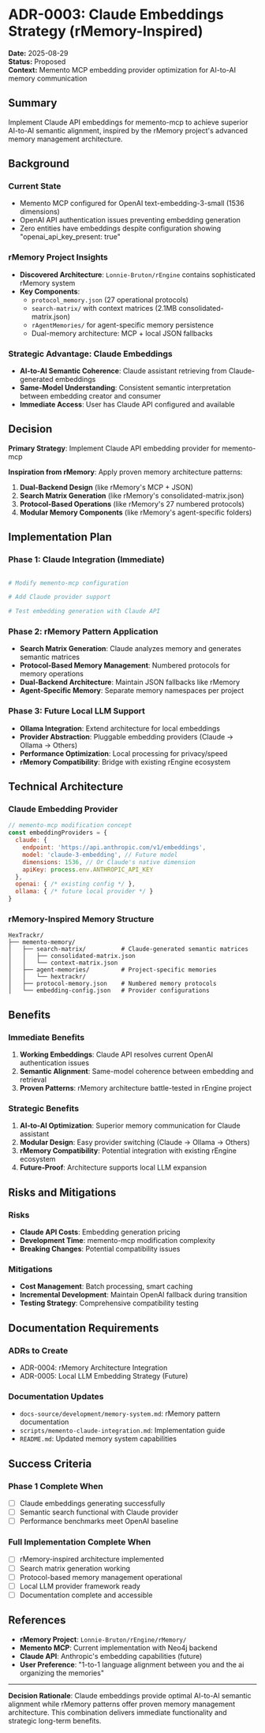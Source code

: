 # ADR-0003: Claude Embeddings Strategy (rMemory-Inspired)

**Date:** 2025-08-29  
**Status:** Proposed  
**Context:** Memento MCP embedding provider optimization for AI-to-AI memory communication

## Summary

Implement Claude API embeddings for memento-mcp to achieve superior AI-to-AI semantic alignment, inspired by the rMemory project's advanced memory management architecture.

## Background

### Current State

- Memento MCP configured for OpenAI text-embedding-3-small (1536 dimensions)
- OpenAI API authentication issues preventing embedding generation
- Zero entities have embeddings despite configuration showing "openai_api_key_present: true"

### rMemory Project Insights

- **Discovered Architecture**: `Lonnie-Bruton/rEngine` contains sophisticated rMemory system
- **Key Components**:
  - `protocol_memory.json` (27 operational protocols)
  - `search-matrix/` with context matrices (2.1MB consolidated-matrix.json)
  - `rAgentMemories/` for agent-specific memory persistence
  - Dual-memory architecture: MCP + local JSON fallbacks

### Strategic Advantage: Claude Embeddings

- **AI-to-AI Semantic Coherence**: Claude assistant retrieving from Claude-generated embeddings
- **Same-Model Understanding**: Consistent semantic interpretation between embedding creator and consumer
- **Immediate Access**: User has Claude API configured and available

## Decision

**Primary Strategy**: Implement Claude API embedding provider for memento-mcp

**Inspiration from rMemory**: Apply proven memory architecture patterns:

1. **Dual-Backend Design** (like rMemory's MCP + JSON)
2. **Search Matrix Generation** (like rMemory's consolidated-matrix.json)
3. **Protocol-Based Operations** (like rMemory's 27 numbered protocols)
4. **Modular Memory Components** (like rMemory's agent-specific folders)

## Implementation Plan

### Phase 1: Claude Integration (Immediate)

```bash

# Modify memento-mcp configuration

# Add Claude provider support

# Test embedding generation with Claude API

```

### Phase 2: rMemory Pattern Application

- **Search Matrix Generation**: Claude analyzes memory and generates semantic matrices
- **Protocol-Based Memory Management**: Numbered protocols for memory operations  
- **Dual-Backend Architecture**: Maintain JSON fallbacks like rMemory
- **Agent-Specific Memory**: Separate memory namespaces per project

### Phase 3: Future Local LLM Support

- **Ollama Integration**: Extend architecture for local embeddings
- **Provider Abstraction**: Pluggable embedding providers (Claude → Ollama → Others)
- **Performance Optimization**: Local processing for privacy/speed
- **rMemory Compatibility**: Bridge with existing rEngine ecosystem

## Technical Architecture

### Claude Embedding Provider

```javascript
// memento-mcp modification concept
const embeddingProviders = {
  claude: {
    endpoint: 'https://api.anthropic.com/v1/embeddings',
    model: 'claude-3-embedding', // Future model
    dimensions: 1536, // Or Claude's native dimension
    apiKey: process.env.ANTHROPIC_API_KEY
  },
  openai: { /* existing config */ },
  ollama: { /* future local provider */ }
}
```

### rMemory-Inspired Memory Structure

```
HexTrackr/
├── memento-memory/
│   ├── search-matrix/          # Claude-generated semantic matrices
│   │   ├── consolidated-matrix.json
│   │   └── context-matrix.json
│   ├── agent-memories/         # Project-specific memories
│   │   └── hextrackr/
│   ├── protocol-memory.json    # Numbered memory protocols
│   └── embedding-config.json   # Provider configurations
```

## Benefits

### Immediate Benefits

1. **Working Embeddings**: Claude API resolves current OpenAI authentication issues
2. **Semantic Alignment**: Same-model coherence between embedding and retrieval
3. **Proven Patterns**: rMemory architecture battle-tested in rEngine project

### Strategic Benefits

1. **AI-to-AI Optimization**: Superior memory communication for Claude assistant
2. **Modular Design**: Easy provider switching (Claude → Ollama → Others)
3. **rMemory Compatibility**: Potential integration with existing rEngine ecosystem
4. **Future-Proof**: Architecture supports local LLM expansion

## Risks and Mitigations

### Risks

- **Claude API Costs**: Embedding generation pricing
- **Development Time**: memento-mcp modification complexity
- **Breaking Changes**: Potential compatibility issues

### Mitigations

- **Cost Management**: Batch processing, smart caching
- **Incremental Development**: Maintain OpenAI fallback during transition
- **Testing Strategy**: Comprehensive compatibility testing

## Documentation Requirements

### ADRs to Create

- ADR-0004: rMemory Architecture Integration
- ADR-0005: Local LLM Embedding Strategy (Future)

### Documentation Updates

- `docs-source/development/memory-system.md`: rMemory pattern documentation
- `scripts/memento-claude-integration.md`: Implementation guide
- `README.md`: Updated memory system capabilities

## Success Criteria

### Phase 1 Complete When

- [ ] Claude embeddings generating successfully
- [ ] Semantic search functional with Claude provider
- [ ] Performance benchmarks meet OpenAI baseline

### Full Implementation Complete When

- [ ] rMemory-inspired architecture implemented
- [ ] Search matrix generation working
- [ ] Protocol-based memory management operational
- [ ] Local LLM provider framework ready
- [ ] Documentation complete and accessible

## References

- **rMemory Project**: `Lonnie-Bruton/rEngine/rMemory/`
- **Memento MCP**: Current implementation with Neo4j backend
- **Claude API**: Anthropic's embedding capabilities (future)
- **User Preference**: "1-to-1 language alignment between you and the ai organizing the memories"

---

**Decision Rationale**: Claude embeddings provide optimal AI-to-AI semantic alignment while rMemory patterns offer proven memory management architecture. This combination delivers immediate functionality and strategic long-term benefits.
